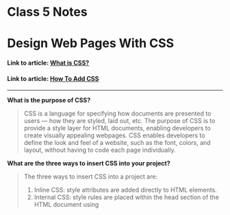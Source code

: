 # Class 5 Notes

# Design Web Pages With CSS

#### Link to article: [What is CSS?](https://developer.mozilla.org/en-US/docs/Learn/CSS/First_steps/What_is_CSS)
#### Link to article: [How To Add CSS](https://www.w3schools.com/css/css_howto.asp)

***

**What is the purpose of CSS?**
>CSS is a language for specifying how documents are presented to users — how they are styled, laid out, etc.  The purpose of CSS is to provide a style layer for HTML documents, enabling developers to create visually appealing webpages. CSS enables developers to define the look and feel of a website, such as the font, colors, and layout, without having to code each page individually.


**What are the three ways to insert CSS into your project?**
>The three ways to insert CSS into a project are:
>
>1. Inline CSS: style attributes are added directly to HTML elements. 
>2. Internal CSS: style rules are placed within the head section of the HTML document using <style> element. 
>3. External CSS: style rules are placed in an external file, which is referenced from the HTML document using the 'link' element.
	

**Write an example of a CSS rule that would give all 'p' elements red text.**
>
    p { color: red; }

